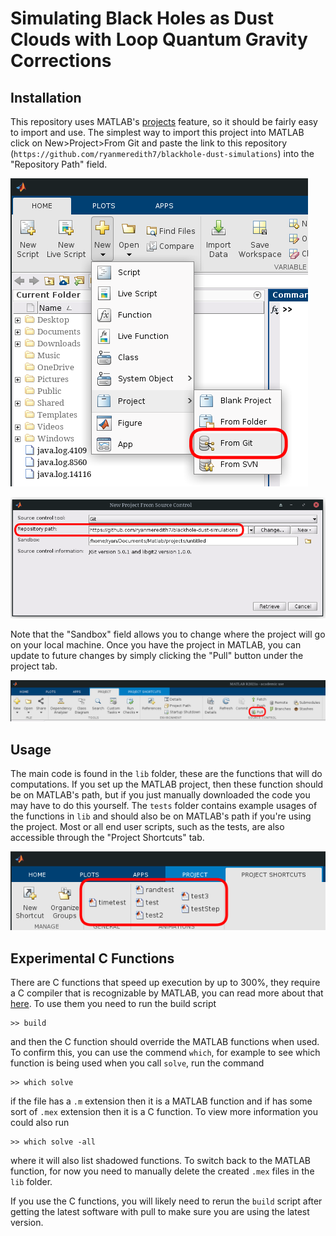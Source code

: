 # Simulating Black Holes as Dust Clouds with Loop Quantum Gravity Corrections

## Installation

This repository uses MATLAB's [projects](https://www.mathworks.com/help/matlab/projects.html)
feature, so it should be fairly easy to import and use. The simplest way to import this project into
MATLAB click on New>Project>From Git and paste the link to this repository
(`https://github.com/ryanmeredith7/blackhole-dust-simulations`) into the "Repository Path" field.

![Dropdown Menu](photos/FromGit.png)

![Popup Menu](photos/RepoPath.png)

Note that the "Sandbox" field allows you to change where the project will go on your local machine.
Once you have the project in MATLAB, you can update to future changes by simply clicking the "Pull"
button under the project tab.

![Git Pull](photos/Pull.png)

## Usage

The main code is found in the `lib` folder, these are the functions that will do computations. If
you set up the MATLAB project, then these function should be on MATLAB's path, but if you just
manually downloaded the code you may have to do this yourself. The `tests` folder contains example
usages of the functions in `lib` and should also be on MATLAB's path if you're using the project.
Most or all end user scripts, such as the tests, are also accessible through the "Project Shortcuts"
tab.

![Project Shortcuts](photos/Shortcuts.png)

## Experimental C Functions

There are C functions that speed up execution by up to 300%, they require a C compiler that is
recognizable by MATLAB, you can read more about that
[here](https://www.mathworks.com/support/requirements/supported-compilers.html). To use them you
need to run the build script

    >> build

and then the C function should override the MATLAB functions when used. To confirm this, you can use
the commend `which`, for example to see which function is being used when you call `solve`, run the
command

    >> which solve

if the file has a `.m` extension then it is a MATLAB function and if has some sort of `.mex`
extension then it is a C function. To view more information you could also run

    >> which solve -all

where it will also list shadowed functions. To switch back to the MATLAB function, for now you need
to manually delete the created `.mex` files in the `lib` folder.

If you use the C functions, you will likely need to rerun the `build` script after getting the
latest software with pull to make sure you are using the latest version.
